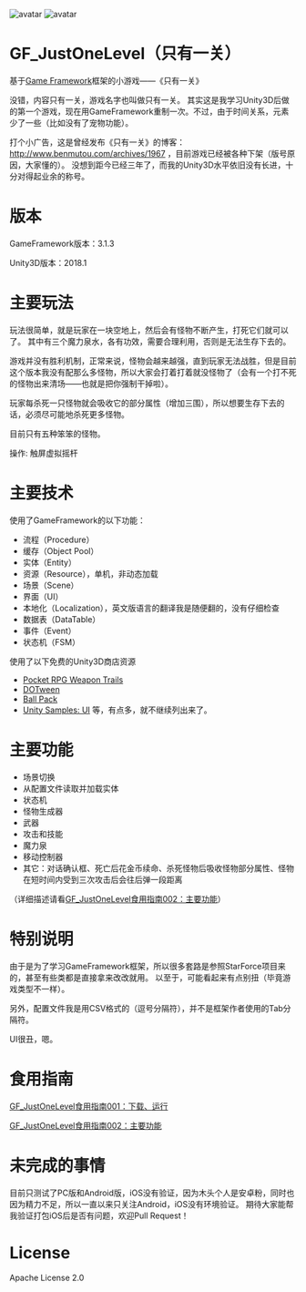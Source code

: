 ![avatar](http://www.benmutou.com/wp-content/uploads/2018/06/Snipaste_2018-06-26_17-38-33-e1530055164764.png)
![avatar](http://www.benmutou.com/wp-content/uploads/2018/07/Snipaste_2018-07-25_17-24-29.png)


# GF_JustOneLevel（只有一关）
基于[Game Framework](https://github.com/EllanJiang/GameFramework)框架的小游戏——《只有一关》

没错，内容只有一关，游戏名字也叫做只有一关。
其实这是我学习Unity3D后做的第一个游戏，现在用GameFramework重制一次。不过，由于时间关系，元素少了一些（比如没有了宠物功能）。

打个小广告，这是曾经发布《只有一关》的博客：http://www.benmutou.com/archives/1967 ，目前游戏已经被各种下架（版号原因，大家懂的）。
没想到距今已经三年了，而我的Unity3D水平依旧没有长进，十分对得起业余的称号。

# 版本
GameFramework版本：3.1.3

Unity3D版本：2018.1

# 主要玩法
玩法很简单，就是玩家在一块空地上，然后会有怪物不断产生，打死它们就可以了。
其中有三个魔力泉水，各有功效，需要合理利用，否则是无法生存下去的。

游戏并没有胜利机制，正常来说，怪物会越来越强，直到玩家无法战胜，但是目前这个版本我没有配那么多怪物，所以大家会打着打着就没怪物了（会有一个打不死的怪物出来清场——也就是把你强制干掉啦）。

玩家每杀死一只怪物就会吸收它的部分属性（增加三围），所以想要生存下去的话，必须尽可能地杀死更多怪物。

目前只有五种笨笨的怪物。

操作: 触屏虚拟摇杆

# 主要技术
使用了GameFramework的以下功能：
 - 流程（Procedure）
 - 缓存（Object Pool）
 - 实体（Entity）
 - 资源（Resource），单机，非动态加载
 - 场景（Scene）
 - 界面（UI）
 - 本地化（Localization），英文版语言的翻译我是随便翻的，没有仔细检查
 - 数据表（DataTable）
 - 事件（Event）
 - 状态机（FSM）

使用了以下免费的Unity3D商店资源
 - [Pocket RPG Weapon Trails](https://assetstore.unity.com/packages/tools/particles-effects/pocket-rpg-weapon-trails-2458)
 - [DOTween](https://assetstore.unity.com/packages/tools/animation/dotween-hotween-v2-27676)
 - [Ball Pack](https://assetstore.unity.com/packages/3d/props/ball-pack-446)
 - [Unity Samples: UI](https://assetstore.unity.com/packages/essentials/unity-samples-ui-25468)
 等，有点多，就不继续列出来了。
 
 # 主要功能
  - 场景切换
  - 从配置文件读取并加载实体
  - 状态机
  - 怪物生成器
  - 武器
  - 攻击和技能
  - 魔力泉
  - 移动控制器
  - 其它：对话确认框、死亡后花金币续命、杀死怪物后吸收怪物部分属性、怪物在短时间内受到三次攻击后会往后弹一段距离

 （详细描述请看[GF_JustOneLevel食用指南002：主要功能](http://www.benmutou.com/archives/2662)）

# 特别说明
由于是为了学习GameFramework框架，所以很多套路是参照StarForce项目来的，甚至有些类都是直接拿来改改就用。
以至于，可能看起来有点别扭（毕竟游戏类型不一样）。

另外，配置文件我是用CSV格式的（逗号分隔符），并不是框架作者使用的Tab分隔符。

UI很丑，嗯。

# 食用指南
[GF_JustOneLevel食用指南001：下载、运行](http://www.benmutou.com/archives/2660)

[GF_JustOneLevel食用指南002：主要功能](http://www.benmutou.com/archives/2662)

# 未完成的事情
目前只测试了PC版和Android版，iOS没有验证，因为木头个人是安卓粉，同时也因为精力不足，所以一直以来只关注Android，iOS没有环境验证。
期待大家能帮我验证打包iOS后是否有问题，欢迎Pull Request！

# License
Apache License 2.0
